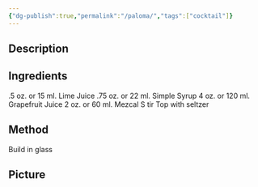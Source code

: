 ```yaml
---
{"dg-publish":true,"permalink":"/paloma/","tags":["cocktail"]}
---
```


## Description


## Ingredients

.5 oz. or 15 ml. Lime Juice 
.75 oz. or 22 ml. Simple Syrup 
4 oz. or 120 ml. Grapefruit Juice 
2 oz. or 60 ml. Mezcal S
tir Top with seltzer

## Method


 Build in glass 

## Picture


